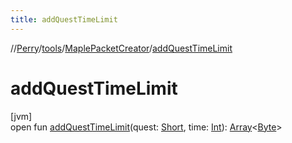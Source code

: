 ```yaml
---
title: addQuestTimeLimit
---
```

//[Perry](../../../index.html)/[tools](../index.html)/[MaplePacketCreator](index.html)/[addQuestTimeLimit](add-quest-time-limit.html)



# addQuestTimeLimit



[jvm]\
open fun [addQuestTimeLimit](add-quest-time-limit.html)(quest: [Short](https://kotlinlang.org/api/latest/jvm/stdlib/kotlin/-short/index.html), time: [Int](https://kotlinlang.org/api/latest/jvm/stdlib/kotlin/-int/index.html)): [Array](https://kotlinlang.org/api/latest/jvm/stdlib/kotlin/-array/index.html)<[Byte](https://kotlinlang.org/api/latest/jvm/stdlib/kotlin/-byte/index.html)>




